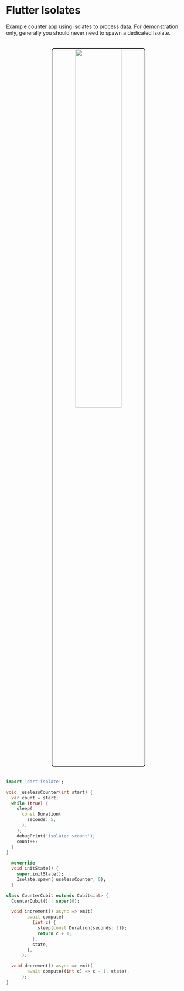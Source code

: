 # Flutter Isolates

Example counter app using isolates to process data. For demonstration only, generally you should never need to spawn a dedicated Isolate.

<p align="center">
<a href="https://youtu.be/UzoWGTAEzyM" target="_blank"><img style="border: 2px solid #000; margin-top: 20px; margin-bottom: 20px; border-radius: 6px; width: 50%; @media only screen and (max-width: 600px) { width: 90%;}" src="[media/flutter_watch.png](https://img.youtube.com/vi/UzoWGTAEzyM/maxresdefault.jpg
)"/>
</p></a>

```dart
import 'dart:isolate';
```

```dart
void _uselessCounter(int start) {
  var count = start;
  while (true) {
    sleep(
      const Duration(
        seconds: 5,
      ),
    );
    debugPrint('isolate: $count');
    count++;
  }
}
```

```dart
  @override
  void initState() {
    super.initState();
    Isolate.spawn(_uselessCounter, 0);
  }
```

```dart
class CounterCubit extends Cubit<int> {
  CounterCubit() : super(0);

  void increment() async => emit(
        await compute(
          (int c) {
            sleep(const Duration(seconds: 1));
            return c + 1;
          },
          state,
        ),
      );

  void decrement() async => emit(
        await compute((int c) => c - 1, state),
      );
}

```
